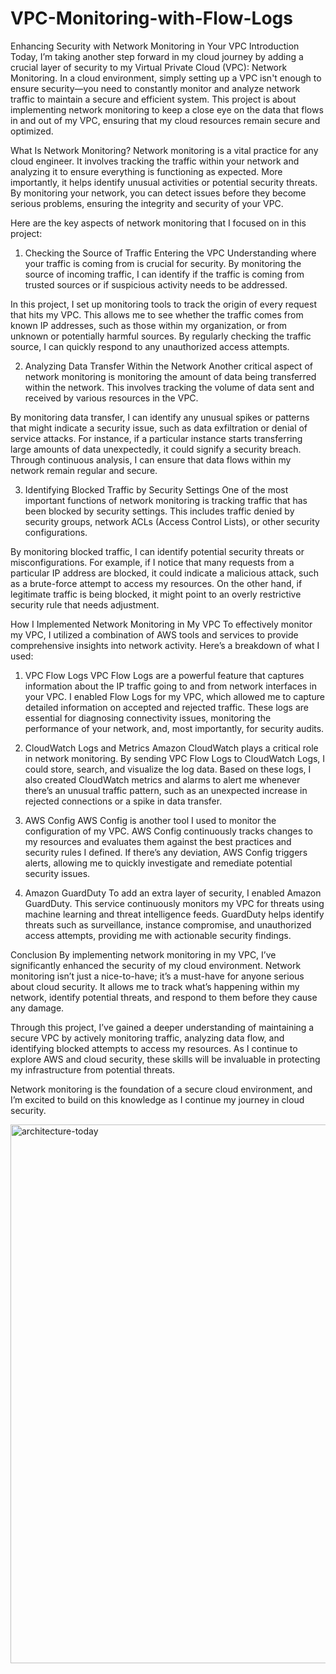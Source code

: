# VPC-Monitoring-with-Flow-Logs

Enhancing Security with Network Monitoring in Your VPC
Introduction
Today, I’m taking another step forward in my cloud journey by adding a crucial layer of security to my Virtual Private Cloud (VPC): Network Monitoring. In a cloud environment, simply setting up a VPC isn't enough to ensure security—you need to constantly monitor and analyze network traffic to maintain a secure and efficient system. This project is about implementing network monitoring to keep a close eye on the data that flows in and out of my VPC, ensuring that my cloud resources remain secure and optimized.

What Is Network Monitoring?
Network monitoring is a vital practice for any cloud engineer. It involves tracking the traffic within your network and analyzing it to ensure everything is functioning as expected. More importantly, it helps identify unusual activities or potential security threats. By monitoring your network, you can detect issues before they become serious problems, ensuring the integrity and security of your VPC.

Here are the key aspects of network monitoring that I focused on in this project:

1. Checking the Source of Traffic Entering the VPC
Understanding where your traffic is coming from is crucial for security. By monitoring the source of incoming traffic, I can identify if the traffic is coming from trusted sources or if suspicious activity needs to be addressed.

In this project, I set up monitoring tools to track the origin of every request that hits my VPC. This allows me to see whether the traffic comes from known IP addresses, such as those within my organization, or from unknown or potentially harmful sources. By regularly checking the traffic source, I can quickly respond to any unauthorized access attempts.

2. Analyzing Data Transfer Within the Network
Another critical aspect of network monitoring is monitoring the amount of data being transferred within the network. This involves tracking the volume of data sent and received by various resources in the VPC.

By monitoring data transfer, I can identify any unusual spikes or patterns that might indicate a security issue, such as data exfiltration or denial of service attacks. For instance, if a particular instance starts transferring large amounts of data unexpectedly, it could signify a security breach. Through continuous analysis, I can ensure that data flows within my network remain regular and secure.

3. Identifying Blocked Traffic by Security Settings
One of the most important functions of network monitoring is tracking traffic that has been blocked by security settings. This includes traffic denied by security groups, network ACLs (Access Control Lists), or other security configurations.

By monitoring blocked traffic, I can identify potential security threats or misconfigurations. For example, if I notice that many requests from a particular IP address are blocked, it could indicate a malicious attack, such as a brute-force attempt to access my resources. On the other hand, if legitimate traffic is being blocked, it might point to an overly restrictive security rule that needs adjustment.

How I Implemented Network Monitoring in My VPC
To effectively monitor my VPC, I utilized a combination of AWS tools and services to provide comprehensive insights into network activity. Here’s a breakdown of what I used:

1. VPC Flow Logs
VPC Flow Logs are a powerful feature that captures information about the IP traffic going to and from network interfaces in your VPC. I enabled Flow Logs for my VPC, which allowed me to capture detailed information on accepted and rejected traffic. These logs are essential for diagnosing connectivity issues, monitoring the performance of your network, and, most importantly, for security audits.

2. CloudWatch Logs and Metrics
Amazon CloudWatch plays a critical role in network monitoring. By sending VPC Flow Logs to CloudWatch Logs, I could store, search, and visualize the log data. Based on these logs, I also created CloudWatch metrics and alarms to alert me whenever there’s an unusual traffic pattern, such as an unexpected increase in rejected connections or a spike in data transfer.

3. AWS Config
AWS Config is another tool I used to monitor the configuration of my VPC. AWS Config continuously tracks changes to my resources and evaluates them against the best practices and security rules I defined. If there’s any deviation, AWS Config triggers alerts, allowing me to quickly investigate and remediate potential security issues.

4. Amazon GuardDuty
To add an extra layer of security, I enabled Amazon GuardDuty. This service continuously monitors my VPC for threats using machine learning and threat intelligence feeds. GuardDuty helps identify threats such as surveillance, instance compromise, and unauthorized access attempts, providing me with actionable security findings.

Conclusion
By implementing network monitoring in my VPC, I’ve significantly enhanced the security of my cloud environment. Network monitoring isn’t just a nice-to-have; it’s a must-have for anyone serious about cloud security. It allows me to track what’s happening within my network, identify potential threats, and respond to them before they cause any damage.

Through this project, I’ve gained a deeper understanding of maintaining a secure VPC by actively monitoring traffic, analyzing data flow, and identifying blocked attempts to access my resources. As I continue to explore AWS and cloud security, these skills will be invaluable in protecting my infrastructure from potential threats.

Network monitoring is the foundation of a secure cloud environment, and I’m excited to build on this knowledge as I continue my journey in cloud security.

<img width="862" alt="architecture-today" src="https://github.com/user-attachments/assets/4690a000-fb5a-4070-8cf7-bbf0d215716b">



